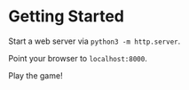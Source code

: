 # Getting Started

Start a web server via ``python3 -m http.server``.

Point your browser to ``localhost:8000``.

Play the game!
